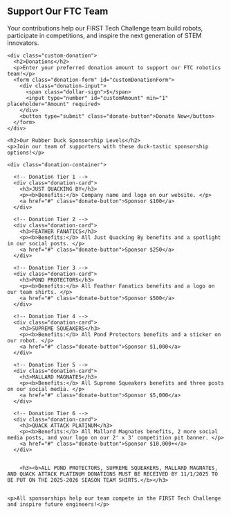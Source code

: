   <section class="fundraising-section">
    <h1>Support Our FTC Team</h1>
    <p>Your contributions help our FIRST Tech Challenge team build robots, participate in competitions, and inspire the next generation of STEM innovators.</p>
    
    

    <div class="custom-donation">
      <h2>Donations</h2>
      <p>Enter your preferred donation amount to support our FTC robotics team!</p>
      <form class="donation-form" id="customDonationForm">
        <div class="donation-input">
          <span class="dollar-sign">$</span>
          <input type="number" id="customAmount" min="1" placeholder="Amount" required>
        </div>
        <button type="submit" class="donate-button">Donate Now</button>
      </form>
    </div>

    <h2>Our Rubber Duck Sponsorship Levels</h2>
    <p>Join our team of supporters with these duck-tastic sponsorship options!</p>

    <div class="donation-container">

      <!-- Donation Tier 1 -->
      <div class="donation-card">
        <h3>JUST QUACKING BY</h3>
        <p><b>Benefits:</b> Company name and logo on our website. </p>
        <a href="#" class="donate-button">Sponsor $100</a>
      </div>

      <!-- Donation Tier 2 -->
      <div class="donation-card">
        <h3>FEATHER FANATICS</h3>
        <p><b>Benefits:</b> All Just Quacking By benefits and a spotlight in our social posts. </p>
        <a href="#" class="donate-button">Sponsor $250</a>
      </div>

      <!-- Donation Tier 3 -->
      <div class="donation-card">
        <h3>POND PROTECTORS</h3>
        <p><b>Benefits:</b> All Feather Fanatics benefits and a logo on our team shirts. </p>
        <a href="#" class="donate-button">Sponsor $500</a>
      </div>

      <!-- Donation Tier 4 -->
      <div class="donation-card">
        <h3>SUPREME SQUEAKERS</h3>
        <p><b>Benefits:</b> All Pond Protectors benefits and a sticker on our robot. </p>
        <a href="#" class="donate-button">Sponsor $1,000</a>
      </div>

      <!-- Donation Tier 5 -->
      <div class="donation-card">
        <h3>MALLARD MAGNATES</h3>
        <p><b>Benefits:</b> All Supreme Squeakers benefits and three posts on our social media. </p>
        <a href="#" class="donate-button">Sponsor $5,000</a>
      </div>

      <!-- Donation Tier 6 -->
      <div class="donation-card">
        <h3>QUACK ATTACK PLATINUM</h3>
        <p><b>Benefits:</b> All Mallard Magnates benefits, 2 more social media posts, and your logo on our 2' x 3' competition pit banner. </p>
        <a href="#" class="donate-button">Sponsor $10,000+</a>
      </div>

      
        <h3><b>ALL POND PROTECTORS, SUPREME SQUEAKERS, MALLARD MAGNATES, AND QUACK ATTACK PLATINUM DONATIONS MUST BE RECEIVED BY 11/1/2025 TO BE PUT ON THE 2025-2026 SEASON TEAM SHIRTS.</b></h3>
      
    
    <p>All sponsorships help our team compete in the FIRST Tech Challenge and inspire future engineers!</p>
  <!-- </section> -->

  <script>
    function toggleInfo(id, button) {
      const infoDiv = document.getElementById(id);
      if (infoDiv.style.display === "block") {
        infoDiv.style.display = "none";
        button.innerHTML = "Learn More ▼";
      } else {
        infoDiv.style.display = "block";
        button.innerHTML = "Show Less ▲";
      }
    }

    document.getElementById('customDonationForm').addEventListener('submit', function(e) {
      e.preventDefault();
      const amount = document.getElementById('customAmount').value;
      
      if (!amount || amount <= 0) {
        alert('Please enter a valid donation amount');
        return;
      }
      
      alert(`Thank you for your generous donation of $${amount} to our FTC team! Your support means so much to us.`);
      document.getElementById('customAmount').value = '';
    });
    
    // Add event listeners to the individual sponsorship tier buttons
    document.querySelectorAll('.donation-card .donate-button').forEach(button => {
      button.addEventListener('click', function(e) {
        e.preventDefault();
        const amount = this.textContent.match(/\$(\d+(?:,\d+)*(?:\+)?)/)[1].replace(',', '');
        alert(`Thank you for your generous FTC team sponsorship of $${amount}! We'll contact you about your sponsorship benefits and logo placement.`);
      });
    });
  </script>


